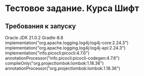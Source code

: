 # Тестовое задание. Курса Шифт
## Требования к запуску
Oracle JDK 21.0.2
Gradle-8.8
      implementation("org.apache.logging.log4j:log4j-core:2.24.3")
      implementation("org.apache.logging.log4j:log4j-api:2.24.3")
      implementation("info.picocli:picocli:4.7.6")
      annotationProcessor("info.picocli:picocli-codegen:4.7.6")
      compileOnly("org.projectlombok:lombok:1.18.36")
      annotationProcessor("org.projectlombok:lombok:1.18.36")
